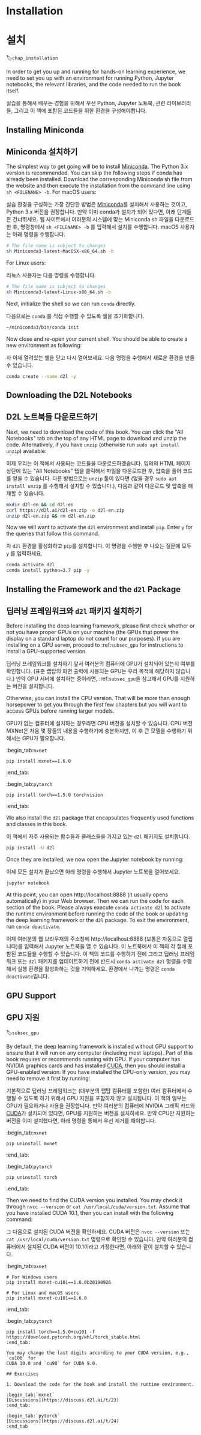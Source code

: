 # Installation
# 설치
:label:`chap_installation`

In order to get you up and running for hands-on learning experience, we need to set you up with an environment for running Python, Jupyter notebooks, the relevant libraries, and the code needed to run the book itself.

실습을 통해서 배우는 경험을 위해서 우선 Python, Jupyter 노트북, 관련 라이브러리들, 그리고 이 책에 포함된 코드들을 위한 환경을 구성해야합니다.

## Installing Miniconda
## Miniconda 설치하기

The simplest way to get going will be to install [Miniconda](https://conda.io/en/latest/miniconda.html). The Python 3.x version is recommended. You can skip the following steps if conda has already been installed. Download the corresponding Miniconda sh file from the website and then execute the installation from the command line using `sh <FILENAME> -b`. For macOS users:

실습 환경을 구성하는 가장 간단한 방법은 [Miniconda](https://conda.io/en/latest/miniconda.html)를 설치해서 사용하는 것이고, Python 3.x 버전을 권장합니다. 만약 이미 conda가 설치가 되어 있다면, 아래 단계들은 건너뛰세요. 웹 사이트에서 여러분의 시스템에 맞는 Miniconda sh 파일을 다운로드한 후, 명령창에서  `sh <FILENAME> -b` 를 입력해서 설치를 수행합니다. macOS 사용자는 아래 명령을 수행합니다.

```bash
# The file name is subject to changes
sh Miniconda3-latest-MacOSX-x86_64.sh -b
```

For Linux users:

리눅스 사용자는 다음 명령을 수행합니다.

```bash
# The file name is subject to changes
sh Miniconda3-latest-Linux-x86_64.sh -b
```

Next, initialize the shell so we can run `conda` directly.

다음으로는 `conda` 를 직접 수행할 수 있도록 쉘을 초기화합니다.

```bash
~/miniconda3/bin/conda init
```

Now close and re-open your current shell. You should be able to create a new environment as following:

자 이제 열려있는 쉘을 닫고 다시 열어보세요. 다음 명령을 수행해서 새로운 환경을 만들 수 있습니다.

```bash
conda create --name d2l -y
```


## Downloading the D2L Notebooks
## D2L 노트북들 다운로드하기

Next, we need to download the code of this book. You can click the "All Notebooks" tab on the top of any HTML page to download and unzip the code. Alternatively, if you have `unzip` (otherwise run `sudo apt install unzip`) available:

이제 우리는 이 책에서 사용되는 코드들을 다운로드하겠습니다. 임의의 HTML 페이지 상단에 있는 "All Notebooks" 탭을 클릭해서 파일을 다운로드한 후, 압축을 풀어 코드를 얻을 수 있습니다. 다른 방법으로는  `unzip` 툴이 있다면 (없을 경우  `sudo apt install unzip` 를 수행해서 설치할 수 있습니다.), 다음과 같이 다운로드 및 압축을 해제할 수 있습니다. 

```bash
mkdir d2l-en && cd d2l-en
curl https://d2l.ai/d2l-en.zip -o d2l-en.zip
unzip d2l-en.zip && rm d2l-en.zip
```

Now we will want to activate the `d2l` environment and install `pip`. Enter `y` for the queries that follow this command.

자 `d2l` 환경을 활성화하고 `pip`를 설치합니다. 이 명령을 수행한 후 나오는 질문에 모두 `y` 를 입력하세요.

```bash
conda activate d2l
conda install python=3.7 pip -y
```


## Installing the Framework and the `d2l` Package
## 딥러닝 프레임워크와 `d2l` 패키지 설치하기

Before installing the deep learning framework, please first check whether or not you have proper GPUs on your machine (the GPUs that power the display on a standard laptop do not count for our purposes). If you are installing on a GPU server, proceed to :ref:`subsec_gpu` for instructions to install a GPU-supported version.

딥러닝 프레임워크를 설치하기 앞서 여러분의 컴퓨터에 GPU가 설치되어 있는지 여부를 확인합니다. (표준 랩탑의 화면 출력에 사용되는 GPU는 우리 목적에 해당하지 않습니다.) 만약 GPU 서버에 설치하는 중이라면, :ref:`subsec_gpu`을 참고해서 GPU를 지원하는 버전을 설치합니다.

Otherwise, you can install the CPU version. That will be more than enough horsepower to get you through the first few chapters but you will want to access GPUs before running larger models.

GPU가 없는 컴퓨터에 설치하는 경우라면 CPU 버전을 설치할 수 있습니다. CPU 버전 MXNet은 처음 몇 장들의 내용을 수행하기에 충분하지만, 이 후 큰 모델을 수행하기 위해서는 GPU가 필요합니다.

:begin_tab:`mxnet`

```
pip install mxnet==1.6.0
```

:end_tab:

:begin_tab:`pytorch`

```
pip install torch==1.5.0 torchvision
```

:end_tab:

We also install the `d2l` package that encapsulates frequently used functions and classes in this book.

이 책에서 자주 사용되는 함수들과 클래스들을 가지고 있는 `d2l` 패키지도 설치합니다.

```bash
pip install -U d2l
```

Once they are installed, we now open the Jupyter notebook by running:

이제 모든 설치가 끝났으면 아래 명령을 수행해서 Jupyter 노트북을 열어보세요.

```bash
jupyter notebook
```

At this point, you can open http://localhost:8888 (it usually opens automatically) in your Web browser. Then we can run the code for each section of the book. Please always execute `conda activate d2l` to activate the runtime environment before running the code of the book or updating the deep learning framework or the `d2l` package. To exit the environment, run `conda deactivate`.

이제 여러분의 웹 브라우저의 주소창에 http://localhost:8888 (보통은 자동으로 열립니다)를 입력해서 Jupyter 노트북을 열 수 있습니다. 이 노트북에서 이 책의 각 절에 포함된 코드들을 수행할 수 있습니다. 이 책의 코드를 수행하기 전에 그리고 딥러닝 프레임워크 또는 `d2l` 패키지를 업데이트하기 전에 반드시  `conda activate d2l` 명령을 수행해서 실행 환경을 활성화하는 것을 기억하세요. 환경에서 나가는 명령은  `conda deactivate`입니다.


## GPU Support
## GPU 지원
:label:`subsec_gpu`

By default, the deep learning framework is installed without GPU support to ensure that it will run on any computer (including most laptops). Part of this book requires or recommends running with GPU. If your computer has NVIDIA graphics cards and has installed [CUDA](https://developer.nvidia.com/cuda-downloads), then you should install a GPU-enabled version. If you have installed the CPU-only version, you may need to remove it first by running:

기본적으로 딥러닝 프레임워크는 (대부분의 랩탑 컴퓨터를 포함한) 여러 컴퓨터에서 수행될 수 있도록 하기 위해서 GPU 지원을 포함하지 않고 설치됩니다. 이 책의 일부는 GPU가 필요하거나 사용을 권장합니다. 만약 여러분의 컴퓨터에 NVIDIA 그래픽 카드와 [CUDA](https://developer.nvidia.com/cuda-downloads)가 설치되어 있다면, GPU를 지원하는 버전을 설치하세요. 만약 CPU만 지원하는 버전을 이미 설치했다면, 아래 명령을 통해서 우선 제거를 해야합니다.

:begin_tab:`mxnet`

```
pip uninstall mxnet
```

:end_tab:

:begin_tab:`pytorch`

```
pip uninstall torch
```

:end_tab:

Then we need to find the CUDA version you installed. You may check it through `nvcc --version` or `cat /usr/local/cuda/version.txt`. Assume that you have installed CUDA 10.1, then you can install with the following command:

그 다음으로 설치된 CUDA 버전을 확인하세요. CUDA 버전은 `nvcc --version` 또는  `cat /usr/local/cuda/version.txt` 명령으로 확인할 수 있습니다. 만약 여러분의 컴퓨터에서 설치된 CUDA 버전이 10.1이라고 가정한다면, 아래와 같이 설치할 수 있습니다.

:begin_tab:`mxnet`

```
# For Windows users
pip install mxnet-cu101==1.6.0b20190926

# For Linux and macOS users
pip install mxnet-cu101==1.6.0
```

:end_tab:

:begin_tab:`pytorch`

```
pip install torch==1.5.0+cu101 -f https://download.pytorch.org/whl/torch_stable.html
:end_tab:

You may change the last digits according to your CUDA version, e.g., `cu100` for
CUDA 10.0 and `cu90` for CUDA 9.0.

## Exercises

1. Download the code for the book and install the runtime environment.

:begin_tab:`mxnet`
[Discussions](https://discuss.d2l.ai/t/23)
:end_tab:

:begin_tab:`pytorch`
[Discussions](https://discuss.d2l.ai/t/24)
:end_tab
```

